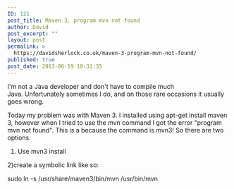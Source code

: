 ```yaml
---
ID: 121
post_title: Maven 3, program mvn not found
author: David
post_excerpt: ""
layout: post
permalink: >
  https://davidsherlock.co.uk/maven-3-program-mvn-not-found/
published: true
post_date: 2013-06-19 10:31:35
---
```

I'm not a Java developer and don't have to compile much Java. Unfortunately sometimes I do, and on those rare occasions it usually goes wrong.

Today my problem was with Maven 3. I installed using apt-get install maven 3, however when I tried to use the mvn command I got the error "program mvn not found". This is a because the command is mvn3! So there are two options.

1) Use mvn3 install

2)create a symbolic link like so:

sudo ln -s /usr/share/maven3/bin/mvn /usr/bin/mvn